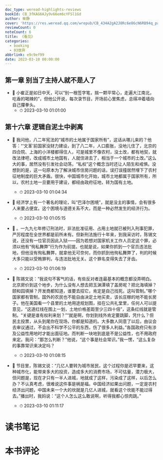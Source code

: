 ```yaml
---
doc_type: weread-highlights-reviews
bookId: CB_3fKAG6AJy9v66em6cYFSl1Gd
author: 柴静
cover: 'https://res.weread.qq.com/wrepub/CB_434A2gA2J8Rc6e86cN6RB94q_parsecover'
reviewCount: 0
noteCount: 6
title: 《看见》
categories:
  - booking
  - 03放弃
abbrlink: e9c9ef99
date: 2023-03-10 00:00:00
---
```



## 第一章 别当了主持人就不是人了


- 📌 小崔正是如日中天，可以“别一根签字笔，揣一颗平常心，走遍大江南北，吃香的喝辣的”，但他公开说，每次录节目，开场前心里焦虑，总得冲着墙向自己攥拳头。 
    - ⏱ 2023-03-10 01:01:00 
## 第十六章 逻辑自泥土中剥离


- 📌 我问他，八二年宪法的“城市的土地属于国家所有”，这话从哪儿来的？他答：“‘文革’前国家没财力建设，到了八二年，人口膨胀，没地儿住了，北京的四合院、上海的小洋楼都得住人，可是城里不像农村，没土改，都有地契，就改法律吧，改成城市土地国有，人就住进去了，相当于一个城市的土改。”这么大的事，居然没有引发社会动荡，“私权”这个概念当时还让人陌生和戒惧。没想到的是，这一句原本为了解决城市住房问题的话，误打误撞居然埋下了农村征地制度的巨大矛盾。很快，中国城市化开始，城市土地都属于国家所有，所以，农村土地一旦要用于建设，都经由政府征地，转为国有土地。 
    - ⏱ 2023-03-10 01:04:34 

- 📌 经济学上有一个著名的理论，叫“巴泽尔困境”，就是没主的事情，会有很多人来要占便宜。这个困境与道德关系不大，而是一种必然发生的经济行为。 
    - ⏱ 2023-03-10 01:05:15 

- 📌 。一九九七年修订刑法时，非法批准征用、占用土地就已被列入刑事犯罪，严厉程度在全世界都是前所未有。但新刑法施行十年来，到我采访时，陈锡文说，还没有一位官员因此入狱——因为若想对国家机关工作人员定这个罪，必须以他有“徇私舞弊”行为作为前提。也就是说，如果你抓到一个官员违法批地，但他没有徇私舞弊，就拿他无可奈何，而你抓到他徇私舞弊了，判的时候大多只能以受贿罪判，与违法批地无关。这个罪名变得失去了牙齿。 
    - ⏱ 2023-03-10 01:06:19 

- 📌 陈锡文说：“我说句不客气的话，有些反对者连最基本的概念都没弄明白。北京房价到这个地步，为什么没有人想去把玉渊潭填了盖房呢？把北海填掉？颐和园填掉？开发商都知道，谁要去招它，肯定是自己找死。这叫管制。”哪个国家都有管制，国外的农民也不能自由决定土地买卖，该长庄稼的地不能长房子。他在美国看一个县里的土地用途规划图，挂在公共礼堂里，任何人可以提意见，“这道红线在图上一划，土地价格差距至少三四十倍”，这条红线就是管制。“关键是谁有权利来划？”“就是啊，你划到线外肯定要跳脚，凭什么？但民主投票，从头到尾你在现场，你都是知道的。大多数人同意了以后，由议会去审议通过，不会出不科学不公平的东西，伤了很多人利益。”各国政府只有涉及公益性用地时才能出面征地。而判断一块地到底是不是公益性，也不用政府来定。我问：“那怎么判断？”他说，“这个事是社会常识。”我一愣，“这么复杂的事靠常识来决定吗？ 
    - ⏱ 2023-03-10 01:08:15 

- 📌 节目里，陈锡文说：“几亿人要转为城市居民，这个过程你是迟早要来，这种城市化，能带来多大的投资，造成多大的消费市场，不可估量，潜力极大，但问题是，现在才只有一半人进城，地就成了这样，污染成了这样，以后怎么办？不认真考虑，很难说这件事是祸是福。中国经济如果出问题，一定是农村经济出问题，中国未来一个大的坎就是几亿人进城，就看这个坎能不能过得去。”播出时，我妈说：“这个人怎么这么敢说啊，听得我都心惊肉跳。” 
    - ⏱ 2023-03-10 01:11:17 

# 读书笔记


# 本书评论
